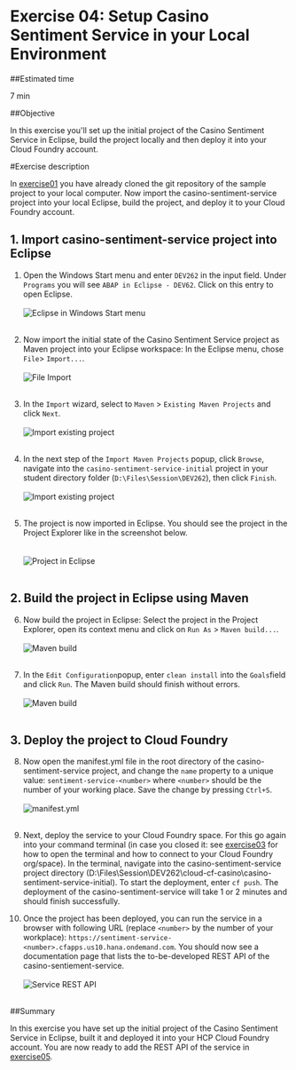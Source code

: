 # Exercise 04: Setup Casino Sentiment Service in your Local Environment

##Estimated time

7 min

##Objective

In this exercise you'll set up the initial project of the Casino Sentiment Service in Eclipse, build the project locally and then deploy it into your Cloud Foundry account.

#Exercise description

In [exercise01](../exercise01/README.md) you have already cloned the git repository of the sample project to your local computer. Now import the casino-sentiment-service project into your local Eclipse, build the project, and deploy it to your Cloud Foundry account.   

## 1. Import casino-sentiment-service project into Eclipse

1. Open the Windows Start menu and enter ```DEV262``` in the input field. Under ```Programs``` you will see ```ABAP in Eclipse - DEV62```. Click on this entry to open Eclipse.
<br><br>
![Eclipse in Windows Start menu](../../img/img04_01.png?raw=true)
<br><br>

2. Now import the initial state of the Casino Sentiment Service project as Maven project into your Eclipse workspace: In the Eclipse menu, chose ```File```> ```Import...```.
<br><br>
![File Import](../../img/img04_02.png?raw=true)
<br><br>

3. In the ```Import``` wizard, select to ```Maven``` > ```Existing Maven Projects``` and click ```Next```.
<br><br>
![Import existing project](../../img/img04_03.png?raw=true)
<br><br>

4. In the next step of the ```Import Maven Projects``` popup, click ```Browse```, navigate into the ```casino-sentiment-service-initial``` project in your student directory folder (```D:\Files\Session\DEV262```), then click ```Finish```.
<br><br>
![Import existing project](../../img/img04_04.png?raw=true)
<br><br>

5. The project is now imported in Eclipse. You should see the project in the Project Explorer like in the screenshot below.   
<br><br>
![Project in Eclipse](../../img/img04_05.png?raw=true)
<br><br>

## 2. Build the project in Eclipse using Maven  

6. Now build the project in Eclipse: Select the project in the Project Explorer, open its context menu and click on ```Run As``` > ```Maven build...```.
<br><br>
![Maven build](../../img/img04_06.png?raw=true)
<br><br>

7. In the ```Edit Configuration```popup, enter ```clean install``` into the ```Goals```field and click ```Run```. The Maven build should finish without errors.
<br><br>
![Maven build](../../img/img04_07.png?raw=true)
<br><br>

## 3. Deploy the project to Cloud Foundry  

8. Now open the manifest.yml file in the root directory of the casino-sentiment-service project, and change the ```name``` property to a unique value: ```sentiment-service-<number>``` where ```<number>``` should be the number of your working place. Save the change by pressing  ```Ctrl+S```.
<br><br>
![manifest.yml](../../img/img04_08.png?raw=true)
<br><br>

9. Next, deploy the service to your Cloud Foundry space. For this go again into your command terminal (in case you closed it: see [exercise03](../exercise03) for how to open the terminal and how to connect to your Cloud Foundry org/space). In the terminal, navigate into the casino-sentiment-service project directory (D:\Files\Session\DEV262\cloud-cf-casino\casino-sentiment-service-initial). To start the deployment,  enter ```cf push```. The deployment of the casino-sentiment-service will take 1 or 2 minutes and should finish successfully.

10. Once the project has been deployed, you can run the service in a browser with following URL (replace ```<number>``` by the number of your workplace): ```https://sentiment-service-<number>.cfapps.us10.hana.ondemand.com```. You should now see a documentation page that lists the to-be-developed REST API of the casino-sentiement-service.
<br><br>
![Service REST API](../../img/img04_09.png?raw=true)
<br><br>

##Summary

In this exercise you have set up the initial project of the Casino Sentiment Service in Eclipse, built it and deployed it into your HCP Cloud Foundry account. You are now ready to add the REST API of the service in [exercise05](../exercise05).
